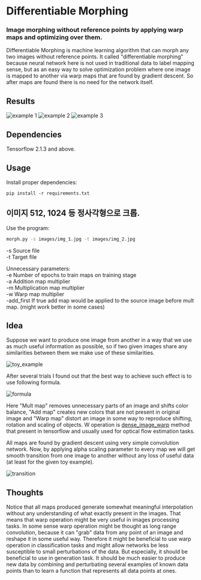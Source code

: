 # Differentiable Morphing

### Image morphing without reference points by applying warp maps and optimizing over them.  
Differentiable Morphing is machine learning algorithm that can morph any two images without reference points. It called "differentiable morphing" because neural network here is not used in traditional data to label mapping sense, but as an easy way to solve optimization problem where one image is mapped to another via warp maps that are found by gradient descent. So after maps are found there is no need for the network itself.

## Results
![example 1](images/example_1.gif)
![example 2](images/example_2.gif)
![example 3](images/example_3.gif)

## Dependencies

Tensorflow 2.1.3 and above.

## Usage

Install proper dependencies:

```
pip install -r requirements.txt
```

## 이미지 512, 1024 등 정사각형으로 크롭.

Use the program:

```bash
morph.py -s images/img_1.jpg -t images/img_2.jpg
```
-s Source file  
-t Target file  

Unnecessary parameters:  
-e Number of epochs to train maps on training stage  
-a Addition map multiplier  
-m Multiplication map multiplier  
-w Warp map multiplier  
-add_first If true add map would be applied to the source image before mult map. (might work better in some cases)

## Idea

Suppose we want to produce one image from another in a way that we use as much useful information as possible, so if two given images share any similarities between them we make use of these similarities. 

![toy_example](images/toy_example.jpg)  

After several trials I found out that the best way to achieve such effect is to use following formula.  

![formula](images/formula.jpg)  

Here "Mult map" removes unnecessary parts of an image and shifts color balance, "Add map" creates new colors that are not present in original image and "Warp map" distort an image in some way to reproduce shifting, rotation and scaling of objects. W operation is [dense_image_warp](https://www.tensorflow.org/addons/api_docs/python/tfa/image/dense_image_warp) method that present in tensorflow and usually used for optical flow estimation tasks. 

All maps are found by gradient descent using very simple convolution network. Now, by applying alpha scaling parameter to every map we will get smooth transition from one image to another without any loss of useful data (at least for the given toy example).  

![transition](images/transition.jpg) 


## Thoughts

Notice that all maps produced generate somewhat meaningful interpolation without any understanding of what exactly present in the images. That means that warp operation might be very useful in images processing tasks. In some sense warp operation might be thought as long range convolution, because it can "grab" data from any point of an image and reshape it in some useful way. Therefore it might be beneficial to use warp operation in classification tasks and might allow networks be less susceptible to small perturbations of the data. But especially, it should be beneficial to use in generation task. It should be much easier to produce new data by combining and perturbating several examples of known data points than to learn a function that represents all data points at ones.
